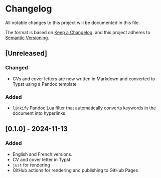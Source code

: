 # Changelog

All notable changes to this project will be documented in this file.

The format is based on [Keep a Changelog](https://keepachangelog.com/en/1.1.0/),
and this project adheres to [Semantic Versioning](https://semver.org/spec/v2.0.0.html).

## [Unreleased]

### Changed

- CVs and cover letters are now written in Markdown and converted to Typst using a Pandoc template

### Added

- `linkify` Pandoc Lua filter that automatically converts keywords in the document into hyperlinks

## [0.1.0] - 2024-11-13

### Added

- English and French versions.
- CV and cover letter in Typst
- `just` for rendering
- GitHub actions for rendering and publishing to GitHub Pages
